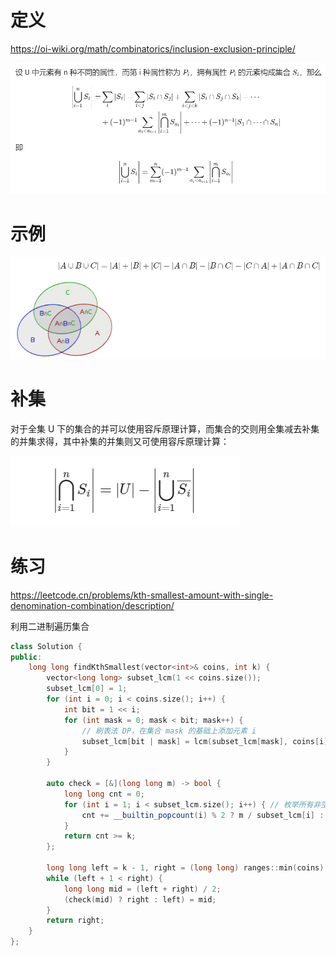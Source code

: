 # 定义
https://oi-wiki.org/math/combinatorics/inclusion-exclusion-principle/

![容斥原理示意图](image.png)

# 示例
![示例](image-1.png)

# 补集
对于全集 U 下的集合的并可以使用容斥原理计算，而集合的交则用全集减去补集的并集求得，其中补集的并集则又可使用容斥原理计算：

![补集](image-2.png)

# 练习
https://leetcode.cn/problems/kth-smallest-amount-with-single-denomination-combination/description/

利用二进制遍历集合
```cpp
class Solution {
public:
    long long findKthSmallest(vector<int>& coins, int k) {
        vector<long long> subset_lcm(1 << coins.size());
        subset_lcm[0] = 1;
        for (int i = 0; i < coins.size(); i++) {
            int bit = 1 << i;
            for (int mask = 0; mask < bit; mask++) {
                // 刷表法 DP，在集合 mask 的基础上添加元素 i
                subset_lcm[bit | mask] = lcm(subset_lcm[mask], coins[i]);
            }
        }

        auto check = [&](long long m) -> bool {
            long long cnt = 0;
            for (int i = 1; i < subset_lcm.size(); i++) { // 枚举所有非空子集
                cnt += __builtin_popcount(i) % 2 ? m / subset_lcm[i] : -m / subset_lcm[i];
            }
            return cnt >= k;
        };

        long long left = k - 1, right = (long long) ranges::min(coins) * k;
        while (left + 1 < right) {
            long long mid = (left + right) / 2;
            (check(mid) ? right : left) = mid;
        }
        return right;
    }
};
```